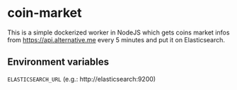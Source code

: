 # coin-market

This is a simple dockerized worker in NodeJS
which gets coins market infos from https://api.alternative.me every 5 minutes
and put it on Elasticsearch.

## Environment variables

`ELASTICSEARCH_URL` (e.g.: http://elasticsearch:9200)
